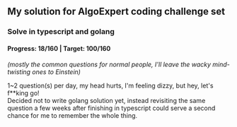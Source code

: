 ## My solution for AlgoExpert coding challenge set

### Solve in typescript and golang

#### Progress: 18/160 | Target: 100/160

_(mostly the common questions for normal people, I'll leave the wacky mind-twisting ones to Einstein)_

1~2 question(s) per day, my head hurts, I'm feeling dizzy, but hey, let's f\*\*king go!  
Decided not to write golang solution yet, instead revisiting the same question a few weeks after finishing in typescript could serve a second chance for me to remember the whole thing.
